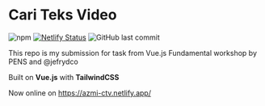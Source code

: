 # Cari Teks Video
![npm](https://img.shields.io/npm/v/vue?label=vue&logo=npm) [![Netlify Status](https://api.netlify.com/api/v1/badges/59488db1-b8bd-4f0f-9145-30bfa454e0a5/deploy-status)](https://app.netlify.com/sites/imza/deploys) ![GitHub last commit](https://img.shields.io/github/last-commit/azmi6298/azmi-vue-ctv)

This repo is my submission for task from Vue.js Fundamental workshop by PENS and @jefrydco

Built on __Vue.js__ with __TailwindCSS__

Now online on 
https://azmi-ctv.netlify.app/